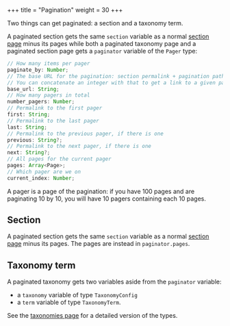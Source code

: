 +++
title = "Pagination"
weight = 30
+++

Two things can get paginated: a section and a taxonomy term.

A paginated section gets the same `section` variable as a normal
[section page](@/documentation/templates/pages-sections.md#section-variables) minus its pages
while both a paginated taxonomy page and a paginated section page gets a
`paginator` variable of the `Pager` type:

```ts
// How many items per pager
paginate_by: Number;
// The base URL for the pagination: section permalink + pagination path
// You can concatenate an integer with that to get a link to a given pagination pager.
base_url: String;
// How many pagers in total
number_pagers: Number;
// Permalink to the first pager
first: String;
// Permalink to the last pager
last: String;
// Permalink to the previous pager, if there is one
previous: String?;
// Permalink to the next pager, if there is one
next: String?;
// All pages for the current pager
pages: Array<Page>;
// Which pager are we on
current_index: Number;
```

A pager is a page of the pagination: if you have 100 pages and are paginating 10 by 10, you will have 10 pagers containing
each 10 pages.

## Section

A paginated section gets the same `section` variable as a normal
[section page](@/documentation/templates/pages-sections.md#section-variables)
minus its pages. The pages are instead in `paginator.pages`.

## Taxonomy term

A paginated taxonomy gets two variables aside from the `paginator` variable:

- a `taxonomy` variable of type `TaxonomyConfig`
- a `term` variable of type `TaxonomyTerm`.

See the [taxonomies page](@/documentation/templates/taxonomies.md) for a detailed version of the types.
